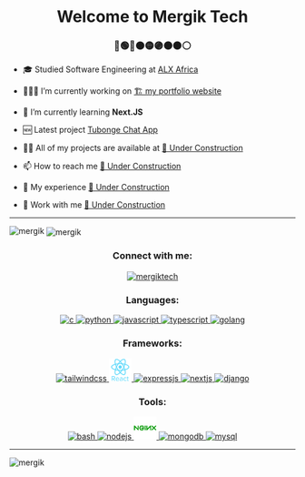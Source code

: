 <h1 align="center">Welcome to Mergik Tech</h1>
<h3 align="center">🔴🟢🔵🟠🟡🟣🟤⚫⚪</h3>

- 🎓 Studied Software Engineering at [ALX Africa](https://www.alxafrica.com/)

- 🧑🏾‍💻 I’m currently working on [🏗️ my portfolio website](https://www.mergik.tech)

- 🌱 I’m currently learning **Next.JS**

- 🆕 Latest project [Tubonge Chat App](https://tubonge-kipz.onrender.com/)

- 👨‍💻 All of my projects are available at [🚧 Under Construction](https://www.mergik.tech)

- 📫 How to reach me [🚧 Under Construction](https://www.mergik.tech/contact)

- 📄 My experience [🚧 Under Construction](https://www.mergik.tech/resume)

- 📝 Work with me [🚧 Under Construction](https://www.mergik.tech/hireme)
---
<p><img align="left" src="https://github-readme-stats.vercel.app/api/top-langs?username=mergik&show_icons=true&theme=dark&title_color=4aa5ff&text_color=ffffff&bg_color=000000&locale=en&layout=compact" alt="mergik" /></p>

<p>&nbsp;<img align="center" src="https://github-readme-stats.vercel.app/api?username=mergik&show_icons=true&theme=dark&title_color=42a0ff&text_color=ffffff&locale=en" alt="mergik" /></p>


<h3 align="center">Connect with me:</h3>
<p align="center">
<a href="https://twitter.com/mergiktech" target="blank"><img align="center" src="https://raw.githubusercontent.com/rahuldkjain/github-profile-readme-generator/master/src/images/icons/Social/twitter.svg" alt="mergiktech" height="30" width="40" /></a>
</p>

<h3 align="center">Languages:</h3>
<p align="center">
  <a href="https://www.cprogramming.com/" target="_blank" rel="noreferrer"> <img src="https://img.icons8.com/?size=48&id=shQTXiDQiQVR&format=png" alt="c" width="40" height="40"/> </a>
  <a href="https://www.python.org" target="_blank" rel="noreferrer"> <img src="https://img.icons8.com/?size=48&id=l75OEUJkPAk4&format=png" alt="python" width="40" height="40"/> </a>
  <a href="https://developer.mozilla.org/en-US/docs/Web/JavaScript" target="_blank" rel="noreferrer"> <img src="https://img.icons8.com/?size=48&id=PXTY4q2Sq2lG&format=png" alt="javascript" width="40" height="40"/> </a>
  <a href="https://www.typescriptlang.org/" target="_blank" rel="noreferrer"> <img src="https://img.icons8.com/?size=48&id=nCj4PvnCO0tZ&format=png" alt="typescript" width="40" height="40"/> </a>
  <a href="https://go.dev/" target="_blank" rel="noreferrer"> <img src="https://img.icons8.com/?size=48&id=44442&format=png" alt="golang" width="40" height="40"/> </a>
  
</p>

<h3 align="center">Frameworks:</h3>
<p align="center">
  <a href="https://tailwindcss.com/" target="_blank" rel="noreferrer"> <img src="https://img.icons8.com/?size=48&id=x7XMNGh2vdqA&format=png" alt="tailwindcss" width="40" height="40"/> </a>
  <a href="https://reactjs.org/" target="_blank" rel="noreferrer"> <img src="https://raw.githubusercontent.com/devicons/devicon/master/icons/react/react-original-wordmark.svg" alt="react" width="40" height="40"/> </a>
  <a href="https://expressjs.com/" target="_blank" rel="noreferrer"> <img src="https://img.icons8.com/?size=48&id=PZQVBAxaueDJ&format=png" alt="expressjs" width="40" height="40"/> </a>
  <a href="https://nextjs.org/" target="_blank" rel="noreferrer"> <img src="https://img.icons8.com/?size=48&id=MWiBjkuHeMVq&format=png" alt="nextjs" width="40" height="40"/> </a>
  <a href="https://www.djangoproject.com/" target="_blank" rel="noreferrer"> <img src="https://img.icons8.com/?size=48&id=qV-JzWYl9dzP&format=png" alt="django" width="40" height="40"/> </a>

</p>

<h3 align="center">Tools:</h3>
<p align="center">
  <a href="https://www.gnu.org/software/bash/" target="_blank" rel="noreferrer"> <img src="https://img.icons8.com/?size=48&id=9MJf0ngDwS8z&format=png" alt="bash" width="40" height="40"/> </a>
  <a href="https://nodejs.org/en" target="_blank" rel="noreferrer"> <img src="https://img.icons8.com/?size=48&id=hsPbhkOH4FMe&format=png" alt="nodejs" width="40" height="40"/> </a>
  <a href="https://www.nginx.com" target="_blank" rel="noreferrer"> <img src="https://raw.githubusercontent.com/devicons/devicon/master/icons/nginx/nginx-original.svg" alt="nginx" width="40" height="40"/> </a>
  <a href="https://www.mongodb.com/" target="_blank" rel="noreferrer"> <img src="https://img.icons8.com/?size=48&id=74402&format=png" alt="mongodb" width="40" height="40"/> </a>
  <a href="https://www.mysql.com/" target="_blank" rel="noreferrer"> <img src="https://img.icons8.com/?size=48&id=UFXRpPFebwa2&format=png" alt="mysql" width="40" height="40"/> </a>

</p>





---
<p align="left"> <img src="https://komarev.com/ghpvc/?username=mergik&label=Profile%20views&color=80ff00&style=plastic" alt="mergik" /> </p>

